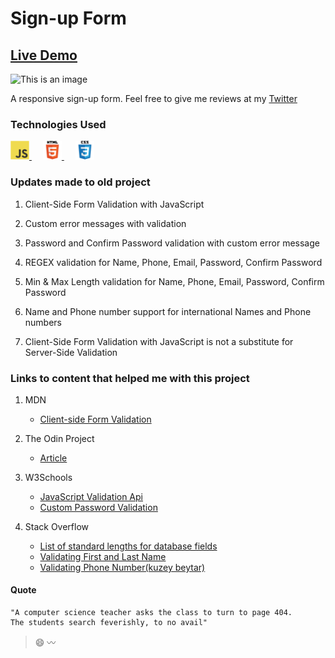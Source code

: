 # Sign-up Form

## [Live Demo](https://hmjatt.github.io/Sign-up-Form/)

![This is an image](https://raw.githubusercontent.com/hmjatt/Sign-up-Form/main/images/validated.png)


A responsive sign-up form. Feel free to give me reviews at my [Twitter](https://twitter.com/hmjatt/)

### Technologies Used 

<a href="https://developer.mozilla.org/en-US/docs/Web/JavaScript" target="_blank" rel="noreferrer"> <img src="https://raw.githubusercontent.com/devicons/devicon/master/icons/javascript/javascript-original.svg" alt="javascript" width="30" height="30"/> </a>  &emsp;   <a href="https://www.w3.org/html/" target="_blank" rel="noreferrer"> <img src="https://raw.githubusercontent.com/devicons/devicon/master/icons/html5/html5-original-wordmark.svg" alt="html5" width="30" height="30"/> </a>  &emsp;   <a href="https://www.w3schools.com/css/" target="_blank" rel="noreferrer"> <img src="https://raw.githubusercontent.com/devicons/devicon/master/icons/css3/css3-original-wordmark.svg" alt="css3" width="30" height="30"/> </a>

### Updates made to old project

1. Client-Side Form Validation with JavaScript

2. Custom error messages with validation

3. Password and Confirm Password validation with custom error message

4. REGEX validation for Name, Phone, Email, Password, Confirm Password

5. Min & Max Length validation for Name, Phone, Email, Password, Confirm Password

6. Name and Phone number support for international Names and Phone numbers

7. Client-Side Form Validation with JavaScript is not a substitute for Server-Side Validation



### Links to content that helped me with this project

1. MDN
    - [Client-side Form Validation](https://developer.mozilla.org/en-US/docs/Learn/Forms/Form_validation#validating_forms_using_javascript)

3. The Odin Project
    - [Article](https://www.theodinproject.com/lessons/node-path-javascript-form-validation-with-javascript)

4. W3Schools
    - [JavaScript Validation Api](https://www.w3schools.com/js/js_validation_api.asp)
	- [Custom Password Validation](https://www.w3schools.com/howto/howto_js_password_validation.asp)

5. Stack Overflow
	- [List of standard lengths for database fields](https://stackoverflow.com/questions/20958/list-of-standard-lengths-for-database-fields)
	- [Validating First and Last Name](https://stackoverflow.com/questions/2385701/regular-expression-for-first-and-last-name)
	- [Validating Phone Number(kuzey beytar)](https://stackoverflow.com/questions/4338267/validate-phone-number-with-javascript)



#### Quote

    "A computer science teacher asks the class to turn to page 404.
    The students search feverishly, to no avail"

>  	
> :smile:	:wavy_dash:
